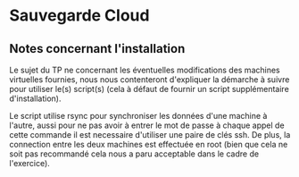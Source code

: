 # Sauvegarde Cloud

## Notes concernant l'installation
Le sujet du TP ne concernant les éventuelles modifications des
machines virtuelles fournies, nous nous contenteront d'expliquer la
démarche à suivre pour utiliser le(s) script(s) (cela à défaut de
fournir un script supplémentaire d'installation).

Le script utilise rsync pour synchroniser les données d'une machine à
l'autre, aussi pour ne pas avoir à entrer le mot de passe à chaque
appel de cette commande il est necessaire d'utiliser une paire de
clés ssh. De plus, la connection entre les deux machines est effectuée
en root (bien que cela ne soit pas recommandé cela nous a paru
acceptable dans le cadre de l'exercice).

